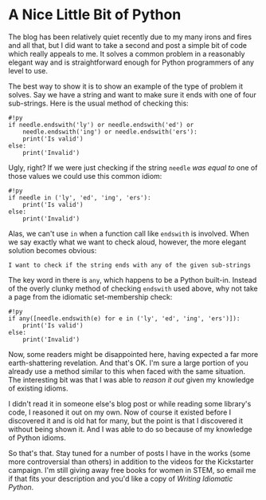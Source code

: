# A Nice Little Bit of Python

The blog has been relatively quiet recently due to my many irons and fires and
all that, but I did want to take a second and post a simple bit of code which
really appeals to me. It solves a common problem in a reasonably elegant way and
is straightforward enough for Python programmers of any level to use.

<!--more-->
The best way to show it is to show an example of the type of problem it solves.
Say we have a string and want to make sure it ends with one of four sub-strings.
Here is the usual method of checking this:

    #!py
    if needle.endswith('ly') or needle.endswith('ed') or 
        needle.endswith('ing') or needle.endswith('ers'):
        print('Is valid')
    else:
        print('Invalid')

Ugly, right? If we were just checking if the string `needle` *was equal to* one
of those values we could use this common idiom:

    #!py
    if needle in ('ly', 'ed', 'ing', 'ers'):
        print('Is valid')
    else:
        print('Invalid')

Alas, we can't use `in` when a function call like `endswith` is involved. When
we say exactly what we want to check aloud, however, the more elegant solution
becomes obvious:

    I want to check if the string ends with any of the given sub-strings

The key word in there is `any`, which happens to be a Python built-in. Instead
of the overly clunky method of checking `endswith` used above, why not take a
page from the idiomatic set-membership check:

    #!py
    if any([needle.endswith(e) for e in ('ly', 'ed', 'ing', 'ers')]):
        print('Is valid')
    else:
        print('Invalid')

Now, some readers might be disappointed here, having expected a far more
earth-shattering revelation. And that's OK. I'm sure a large portion of you
already use a method similar to this when faced with the same situation. The
interesting bit was that I was able to *reason it out* given my knowledge of
existing idioms.

I didn't read it in someone else's blog post or while reading some library's
code, I reasoned it out on my own. Now of course it existed before I discovered
it and is old hat for many, but the point is that I discovered it without being
shown it. And I was able to do so because of my knowledge of Python idioms.

So that's that. Stay tuned for a number of posts I have in the works (some more
controversial than others) in addition to the videos for the Kickstarter
campaign. I'm still giving away free books for women in STEM, so email me if
that fits your description and you'd like a copy of *Writing Idiomatic Python*.
